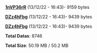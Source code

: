 [**1nVP36rR**](/data/1nVP36rR.txt) (13/12/22 - 16:43)- 9159 bytes

[**DZz4hFbg**](/data/DZz4hFbg.txt) (13/12/22 - 16:43)- 9439 bytes

[**DZz4hFbg**](/data/DZz4hFbg.txt) (13/12/22 - 16:43)- 9439 bytes

**Total Datas**: 8746

**Total Size**: 50.19 MB / 50.2 MB